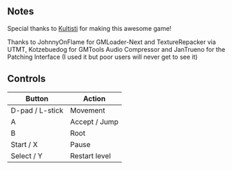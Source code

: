 ## Notes

Special thanks to [Kultisti](https://kultisti.itch.io/) for making this awesome game!

Thanks to JohnnyOnFlame for GMLoader-Next and TextureRepacker via UTMT, Kotzebuedog for GMTools Audio Compressor and JanTrueno for the Patching Interface (I used it but poor users will never get to see it)



## Controls

| Button | Action |
|--|--| 
|D-pad / L-stick|Movement|
|A|Accept / Jump|
|B|Root|
|Start / X|Pause|
|Select / Y|Restart level|


